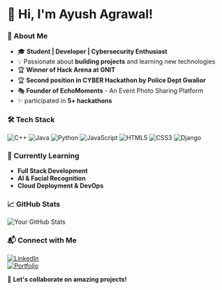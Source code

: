 # 👋 Hi, I'm Ayush Agrawal!

### 🚀 About Me  
- 🎓 **Student | Developer | Cybersecurity Enthusiast**  
- 💡 Passionate about **building projects** and learning new technologies  
- 🏆 **Winner of Hack Arena at GNIT**  
- 🏆 **Second position in CYBER Hackathon by Police Dept Gwalior**  
- 🎭 **Founder of EchoMoments** - An Event Photo Sharing Platform  
- ✨ participated in **5+ hackathons** 
### 🛠️ Tech Stack  
![C++](https://img.shields.io/badge/C++-00599C?style=for-the-badge&logo=c%2B%2B&logoColor=white)
![Java](https://img.shields.io/badge/Java-ED8B00?style=for-the-badge&logo=java&logoColor=white)
![Python](https://img.shields.io/badge/Python-3776AB?style=for-the-badge&logo=python&logoColor=white)
![JavaScript](https://img.shields.io/badge/JavaScript-F7DF1E?style=for-the-badge&logo=javascript&logoColor=black)
![HTML5](https://img.shields.io/badge/HTML5-E34F26?style=for-the-badge&logo=html5&logoColor=white)
![CSS3](https://img.shields.io/badge/CSS3-1572B6?style=for-the-badge&logo=css3&logoColor=white)
![Django](https://img.shields.io/badge/Django-092E20?style=for-the-badge&logo=django&logoColor=white)

### 🌱 Currently Learning  
- **Full Stack Development**  
- **AI & Facial Recognition**  
- **Cloud Deployment & DevOps**  

### 📈 GitHub Stats  
![Your GitHub Stats](https://github-readme-stats.vercel.app/api?username=AyushAgrawal-code&show_icons=true&theme=radical)  

### 📬 Connect with Me  
[![LinkedIn](https://img.shields.io/badge/LinkedIn-0A66C2?style=for-the-badge&logo=linkedin&logoColor=white)](https://www.linkedin.com/in/ayush-agrawal-5b96b32a1)  
[![Portfolio](https://img.shields.io/badge/Portfolio-121212?style=for-the-badge&logo=vercel&logoColor=white)](https://iphotographyportfolio.netlify.app/)  

🚀 **Let's collaborate on amazing projects!**
